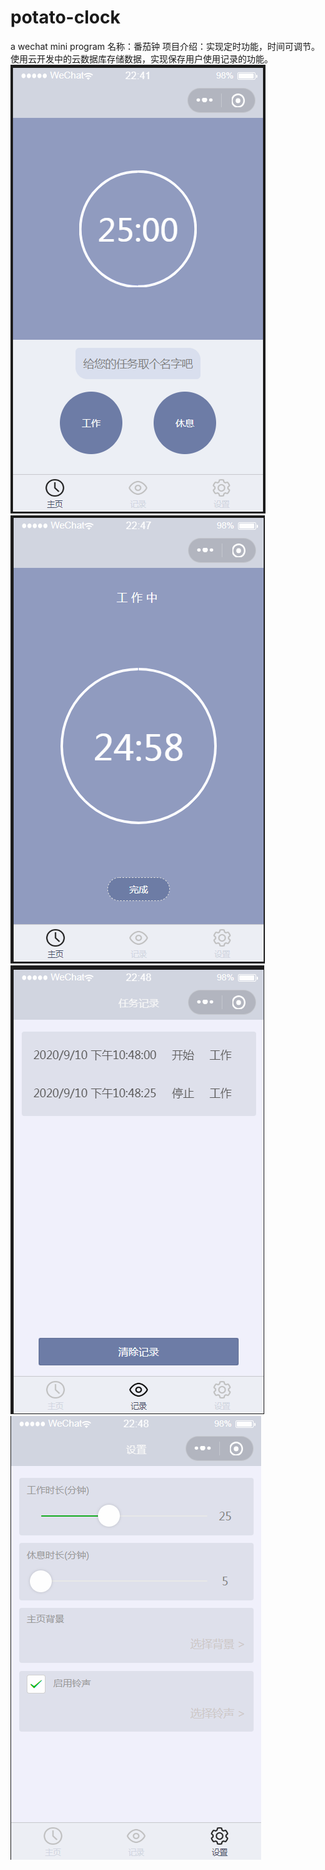 # potato-clock
a wechat mini program
名称：番茄钟
项目介绍：实现定时功能，时间可调节。使用云开发中的云数据库存储数据，实现保存用户使用记录的功能。  
![效果图一](https://github.com/ll-mmm/potato-clock/blob/master/image/1.png)  
![效果图一](https://github.com/ll-mmm/potato-clock/blob/master/image/2.png)  
![效果图一](https://github.com/ll-mmm/potato-clock/blob/master/image/3.png)  
![效果图一](https://github.com/ll-mmm/potato-clock/blob/master/image/4.png)
